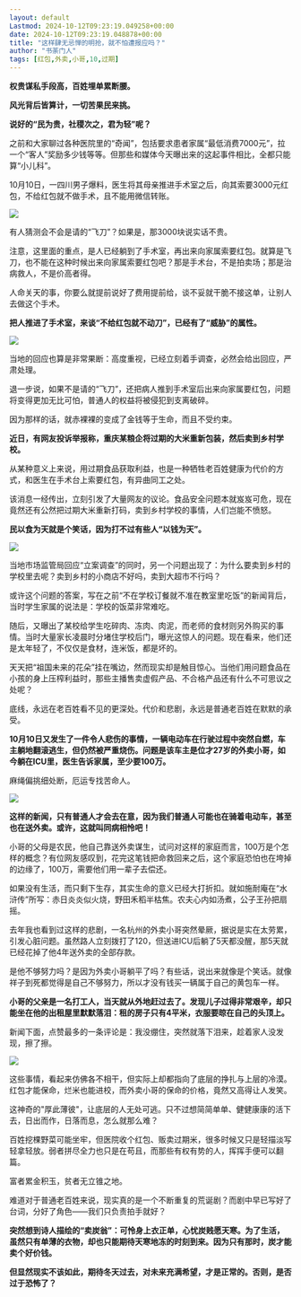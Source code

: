 ```yaml
---
layout: default
Lastmod: 2024-10-12T09:23:19.049258+00:00
date: 2024-10-12T09:23:19.048878+00:00
title: "这样肆无忌惮的明抢，就不怕遭报应吗？"
author: "书荼门人"
tags: [红包,外卖,小哥,10,过期]
---
```


**权贵谋私手段高，百姓埋单累断腰。**

**风光背后皆算计，一切苦果民来挑。**

**说好的“民为贵，社稷次之，君为轻”呢？**

之前和大家聊过各种医院里的“奇闻”，包括要求患者家属“最低消费7000元”，拉一个“客人”奖励多少钱等等。但那些和媒体今天曝出来的这起事件相比，全都只能算“小儿科”。

10月10日，一四川男子爆料，医生将其母亲推进手术室之后，向其索要3000元红包，不给红包就不做手术，且不能用微信转账。

![](https://images.weserv.nl/?url=https%3A//mmbiz.qpic.cn/mmbiz_png/dsqgeyUjhxq7QpGd7rjgx7EAoiapXknbUPDmAVjO2ialy8q5VoNkxcJjic5WicLYoqtPvWa3VkDQVyDAZXboobcbMg/640%3Fwx_fmt%3Dpng%26from%3Dappmsg)

有人猜测会不会是请的“飞刀”？如果是，那3000块说实话不贵。  

注意，这里面的重点，是人已经躺到了手术室，再出来向家属索要红包。就算是飞刀，也不能在这种时候出来向家属索要红包吧？那是手术台，不是拍卖场；那是治病救人，不是价高者得。

人命关天的事，你要么就提前说好了费用提前给，谈不妥就干脆不接这单，让别人去做这个手术。

**把人推进了手术室，来谈“不给红包就不动刀”，已经有了“威胁”的属性。**

![](https://images.weserv.nl/?url=https%3A//mmbiz.qpic.cn/mmbiz_png/dsqgeyUjhxq7QpGd7rjgx7EAoiapXknbUicsRHMyfib3CQl7uEgu5OEUzXRvdvicjBcCTAjWogqgf7fvPXTMFOwmLQ/640%3Fwx_fmt%3Dpng%26from%3Dappmsg)

当地的回应也算是非常果断：高度重视，已经立刻着手调查，必然会给出回应，严肃处理。  

退一步说，如果不是请的“飞刀”，还把病人推到手术室后出来向家属要红包，问题将变得更加无比可怕，普通人的权益将被侵犯到支离破碎。

因为那样的话，就赤裸裸的变成了金钱等于生命，而且不受约束。

**近日，有网友投诉举报称，重庆某粮企将过期的大米重新包装，然后卖到乡村学校。**

从某种意义上来说，用过期食品获取利益，也是一种牺牲老百姓健康为代价的方式，和医生在手术台上索要红包，有异曲同工之处。

该消息一经传出，立刻引发了大量网友的议论。食品安全问题本就岌岌可危，现在竟然还有公然把过期大米重新打码，卖到乡村学校的事情，人们岂能不愤怒。

**民以食为天就是个笑话，因为打不过有些人“以钱为天”。**

![](https://images.weserv.nl/?url=https%3A//mmbiz.qpic.cn/mmbiz_png/dsqgeyUjhxq7QpGd7rjgx7EAoiapXknbUQZfWwWSBbibw7StCsoLqLCgic24wIDkZxjUiapt2uibTN8WoE3NwDK8Pww/640%3Fwx_fmt%3Dpng%26from%3Dappmsg)

当地市场监管局回应“立案调查”的同时，另一个问题出现了：为什么要卖到乡村的学校里去呢？卖到乡村的小商店不好吗，卖到大超市不行吗？  

或许这个问题的答案，写在之前“不在学校订餐就不准在教室里吃饭”的新闻背后，当时学生家属的说法是：学校的饭菜非常难吃。  

随后，又曝出了某校给学生吃碎肉、冻肉、肉泥，而老师的食材则另外购买的事情。当时大量家长凌晨时分堵住学校后门，曝光这惊人的问题。现在看来，他们还是太年轻了，不仅仅是食材，连米饭，都是坏的。  

天天把“祖国未来的花朵”挂在嘴边，然而现实却是触目惊心。当他们用问题食品在小孩的身上压榨利益时，那些主播售卖虚假产品、不合格产品还有什么不可思议之处呢？

底线，永远在老百姓看不见的更深处。代价和悲剧，永远是普通老百姓在默默的承受。

**10月10日又发生了一件令人悲伤的事情，一辆电动车在行驶过程中突然自燃，车主躺地翻滚逃生，但仍然被严重烧伤。问题是该车主是位才27岁的外卖小哥，如今躺在ICU里，医生告诉家属，至少要100万。**

麻绳偏挑细处断，厄运专找苦命人。

![](https://images.weserv.nl/?url=https%3A//mmbiz.qpic.cn/mmbiz_png/dsqgeyUjhxq7QpGd7rjgx7EAoiapXknbU0Zz0licBOzv5wqoRKbjnMP163ibJNcqickwebxsWvhibNIT57QMRF2IOyQ/640%3Fwx_fmt%3Dpng%26from%3Dappmsg)

**这样的新闻，只有普通人才会去在意，因为我们普通人可能也在骑着电动车，甚至也在送外卖。或许，这就叫同病相怜吧！**  

小哥的父母是农民，他自己靠送外卖谋生，试问对这样的家庭而言，100万是个怎样的概念？有位网友感叹到，花完这笔钱把命救回来之后，这个家庭恐怕也在垮掉的边缘了，100万，需要他们用一辈子去偿还。

如果没有生活，而只剩下生存，其实生命的意义已经大打折扣。就如施耐庵在“水浒传”所写：赤日炎炎似火烧，野田禾稻半枯焦。农夫心内如汤煮，公子王孙把扇摇。  

去年我也看到过这样的悲剧，一名杭州的外卖小哥突然晕厥，据说是实在太劳累，引发心脏问题。虽然路人立刻拨打了120，但送进ICU后躺了5天都没醒，那5天就已经花掉了他4年送外卖的全部存款。

是他不够努力吗？是因为外卖小哥躺平了吗？有些话，说出来就像是个笑话。就像祥子到死都觉得是自己不够努力，所以才没有钱买一辆属于自己的黄包车一样。

**小哥的父亲是一名打工人，当天就从外地赶过去了。发现儿子过得非常艰辛，却只能坐在他的出租屋里默默落泪：租的房子只有4平米，衣服要晾在自己的头顶上。**

新闻下面，点赞最多的一条评论是：我没绷住，突然就落下泪来，趁着家人没发现，擦了擦。

![](https://images.weserv.nl/?url=https%3A//mmbiz.qpic.cn/mmbiz_png/dsqgeyUjhxq7QpGd7rjgx7EAoiapXknbUCwyF9V84PP4Qx4mWMjWmj1GUx1k7YdUgDboTZibibrVRGHicVr42Fia3iaw/640%3Fwx_fmt%3Dpng%26from%3Dappmsg)

这些事情，看起来仿佛各不相干，但实际上却都指向了底层的挣扎与上层的冷漠。红包才能保命，烂米也能进校，而外卖小哥的保命的价格，竟然又高得让人发笑。

这神奇的"厚此薄彼"，让底层的人无处可逃。只不过想简简单单、健健康康的活下去，日出而作，日落而息，怎么就那么难？

百姓挖棵野菜可能坐牢，但医院收个红包、贩卖过期米，很多时候又只是轻描淡写轻拿轻放。弱者拼尽全力也只是在苟且，而那些有权有势的人，挥挥手便可以翻篇。

富者累金积玉，贫者无立锥之地。

难道对于普通老百姓来说，现实真的是一个不断重复的荒诞剧？而剧中早已写好了台词，分好了角色——我们只负责拍手就好？

**突然想到诗人描绘的“卖炭翁”：可怜身上衣正单，心忧炭贱愿天寒。为了生活，虽然只有单薄的衣物，却也只能期待天寒地冻的时刻到来。因为只有那时，炭才能卖个好价钱。**

**但显然现实不该如此，期待冬天过去，对未来充满希望，才是正常的。否则，是否过于恐怖了？**

